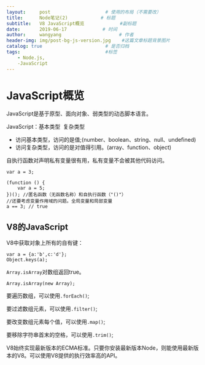 ```yaml
---
layout:     post                    # 使用的布局（不需要改）
title:      Node笔记(2)            # 标题 
subtitle:   V8 JavaScript概览             #副标题
date:       2019-06-17             # 时间
author:     wangyang                     # 作者
header-img: img/post-bg-js-version.jpg    #这篇文章标题背景图片
catalog: true                       # 是否归档
tags:                               #标签
    - Node.js,
    -JavaScript
---
```


JavaScript概览
=============
JavaScript是基于原型、面向对象、弱类型的动态脚本语言。

JavaScript：基本类型&nbsp;&nbsp;复杂类型

* 访问基本类型，访问的是值;(number、boolean、string、null、undefined)
* 访问复杂类型，访问的是对值得引用。(array、function、object)

自执行函数对声明私有变量很有用，私有变量不会被其他代码访问。
<pre><code>var a = 3;

(function () {
	var a = 5;
})(); //匿名函数（无函数名称）和自执行函数（"()"）
//还要考虑变量作用域的问题。全局变量和局部变量
a == 3; // true
</code></pre>

V8的JavaScript
---------------------
V8中获取对象上所有的自有键：
<pre><code>var a = {a:'b',c:'d'};
Object.keys(a);
</code></pre>

`Array.isArray`对数组返回true。
	
	Array.isArray(new Array);

要遍历数组，可以使用`.forEach()`;

要过滤数组元素，可以使用`.filter()`;

要改变数组元素每个值，可以使用`.map()`;

要移除字符串首末的空格，可以使用`.trim()`;

V8始终实现最新版本的ECMA标准。只要你安装最新版本Node，则能使用最新版本的V8。可以使用V8提供的执行效率高的API。
